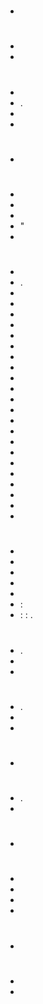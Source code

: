 # 
- 

# 
- 
- 

# 
- 
- . 
- 
- 

# 
- 

# 
- 
- 
- 
- "
- 

# 
- 
- . 
- 
- 
- 
- 
- 
- 
- 
- 
- 
- 
- 
- 
- 
- 
- 
- 
- 
- 
- 
- 
- 
- 

# 
- 
- 
- 
- 
- 
-  : 
-  :  : . 

# 

- .
- 
- 

# 

- .
- 
- 

# 

- 

# 

- .
- 

# 

- 

# 

- 
- 
- 
- 

# 

- 

# 

- 
- 
